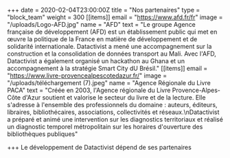 +++
date = 2020-02-04T23:00:00Z
title = "Nos partenaires"
type = "block_team"
weight = 300
[[items]]
email = "https://www.afd.fr/fr"
image = "/uploads/Logo-AFD.jpg"
name = "AFD"
text = "Le groupe Agence française de développement (AFD) est un établissement public qui met en œuvre la politique de la France en matière de développement et de solidarité internationale. Datactivist a mené une accompagnement sur la construction et la consolidation de données transport au Mali. Avec l'AFD, Datactivist a également organisé un hackathon au Ghana et un accompagnement à la stratégie Smart City dU Brésil."
[[items]]
email = "https://www.livre-provencealpescotedazur.fr/"
image = "/uploads/téléchargement (7).jpeg"
name = "Agence Régionale du Livre PACA"
text = "Créée en 2003, l'Agence régionale du Livre Provence-Alpes-Côte d'Azur soutient et valorise le secteur du livre et de la lecture. Elle s'adresse à l'ensemble des professionnels du domaine : auteurs, éditeurs, libraires, bibliothécaires, associations, collectivités et réseaux.\nDatactivist a préparé et animé une intervention sur les diagnostics territoriaux et réalisé un diagnostic temporel métropolitain sur les horaires d'ouverture des bibliothèques publiques"

+++
Le développement de Datactivist dépend de ses partenaires